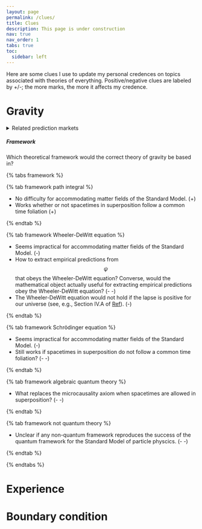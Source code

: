 ```yaml
---
layout: page
permalink: /clues/
title: Clues
description: This page is under construction
nav: true
nav_order: 1
tabs: true
toc:
  sidebar: left
---
```


Here are some clues I use to update my personal credences on topics associated with theories of everything. Positive/negative clues are labeled by +/-; the more marks, the more it affects my credence.

# Gravity

<details markdown=1><summary markdown="span">Related prediction markets</summary>

<iframe src="https://manifold.markets/embed/ttoe/which-approaches-will-lead-to-a-via" title="Which approach(es) will lead to a viable theory of quantum gravity?" frameborder="0" style="position: relative; left:50%; transform: translateX(-50%); width:90%; height:40rem; max-width: 35rem;"></iframe>

</details>

##### Framework

Which theoretical framework would the correct theory of gravity be based in?

{% tabs framework %}

{% tab framework path integral %}

- No difficulty for accommodating matter fields of the Standard Model. (+)
- Works whether or not spacetimes in superposition follow a common time foliation (+)

{% endtab %}

{% tab framework Wheeler-DeWitt equation %}

- Seems impractical for accommodating matter fields of the Standard Model. (-)
- How to extract empirical predictions from $$\psi$$ that obeys the Wheeler-DeWitt equation? Converse, would the mathematical object actually useful for extracting empirical predictions obey the Wheeler-DeWitt equation? (- -)
- The Wheeler-DeWitt equation would not hold if the lapse is positive for our universe (see, e.g., Section IV.A of [Ref](https://doi.org/10.1103/PhysRevD.43.1170)). (-)

{% endtab %}

{% tab framework Schrödinger equation %}

- Seems impractical for accommodating matter fields of the Standard Model. (-)
- Still works if spacetimes in superposition do not follow a common time foliation? (- -)

{% endtab %}

{% tab framework algebraic quantum theory %}

- What replaces the microcausality axiom when spacetimes are allowed in superposition? (- -)

{% endtab %}

{% tab framework not quantum theory %}

- Unclear if any non-quantum framework reproduces the success of the quantum framework for the Standard Model of particle physcics. (- -)

{% endtab %}

{% endtabs %}

# Experience

# Boundary condition

